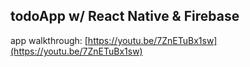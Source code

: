 ## todoApp w/ React Native & Firebase

app walkthrough: [https://youtu.be/7ZnETuBx1sw](https://youtu.be/7ZnETuBx1sw)
